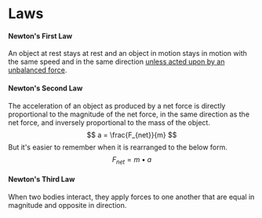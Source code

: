 # Laws
#### Newton's First Law
An object at rest stays at rest and an object in motion stays in motion with the same speed and in the same direction [unless acted upon by an unbalanced force](http://www.physicsclassroom.com/Class/newtlaws/u2l1d.cfm#balanced).

#### Newton's Second Law
The acceleration of an object as produced by a net force is directly proportional to the magnitude of the net force, in the same direction as the net force, and inversely proportional to the mass of the object.
$$ a = \frac{F_{net}}{m} $$
But it's easier to remember when it is rearranged to the below form.
$$ F_{net} = m•a $$

#### Newton's Third Law
When two bodies interact, they apply forces to one another that are equal in magnitude and opposite in direction.